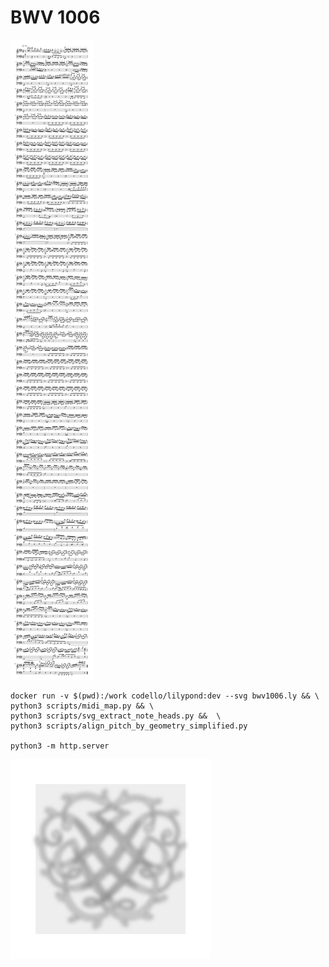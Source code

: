 # BWV 1006

![bwv1006](bwv1006.svg)

```
docker run -v $(pwd):/work codello/lilypond:dev --svg bwv1006.ly && \
python3 scripts/midi_map.py && \
python3 scripts/svg_extract_note_heads.py &&  \
python3 scripts/align_pitch_by_geometry_simplified.py 

python3 -m http.server
```

![Bach's Seal](images/Bach_Seal_blurred_gray_bg_final.svg)
